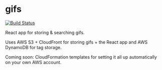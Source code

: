 # gifs

[![Build Status](https://travis-ci.org/bjacobel/gifs.svg?branch=master)](https://travis-ci.org/bjacobel/gifs)

React app for storing & searching gifs.

Uses AWS S3 + CloudFront for storing gifs + the React app and AWS DynamoDB for tag storage.

Coming soon: CloudFormation templates for setting it all up automatically on your own AWS account.
